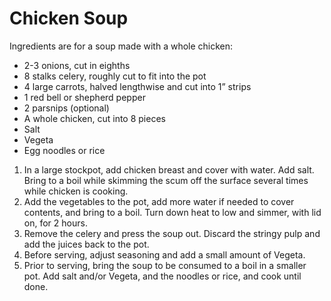# Chicken Soup

Ingredients are for a soup made with a whole chicken:
- 2-3 onions, cut in eighths
- 8 stalks celery, roughly cut to fit into the pot
- 4 large carrots, halved lengthwise and cut into 1” strips
- 1 red bell or shepherd pepper
- 2 parsnips (optional)
- A whole chicken, cut into 8 pieces
- Salt
- Vegeta
- Egg noodles or rice

1.	In a large stockpot, add chicken breast and cover with water. Add salt. Bring to a boil while skimming the scum off the surface several times while chicken is cooking.
2.	Add the vegetables to the pot, add more water if needed to cover contents, and bring to a boil. Turn down heat to low and simmer, with lid on, for 2 hours.
3.	Remove the celery and press the soup out. Discard the stringy pulp and add the juices back to the pot.
4.	Before serving, adjust seasoning and add a small amount of Vegeta.
5.	Prior to serving, bring the soup to be consumed to a boil in a smaller pot. Add salt and/or Vegeta, and the noodles or rice, and cook until done.

